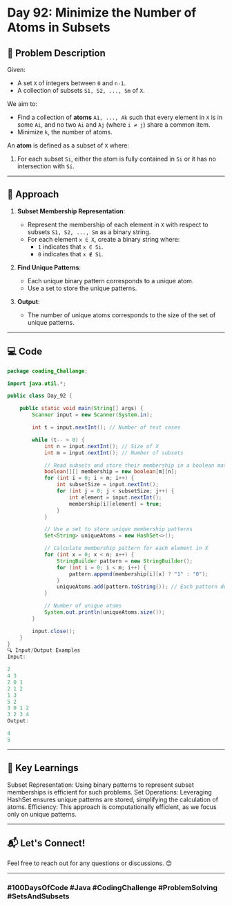 # Day 92: Minimize the Number of Atoms in Subsets

## 📝 Problem Description

Given:
- A set `X` of integers between `0` and `n-1`.
- A collection of subsets `S1, S2, ..., Sm` of `X`.

We aim to:
- Find a collection of **atoms** `A1, ..., Ak` such that every element in `X` is in some `Ai`, and no two `Ai` and `Aj` (where `i ≠ j`) share a common item.
- Minimize `k`, the number of atoms.

An **atom** is defined as a subset of `X` where:
1. For each subset `Si`, either the atom is fully contained in `Si` or it has no intersection with `Si`.

---

## 🚀 Approach

1. **Subset Membership Representation**:
   - Represent the membership of each element in `X` with respect to subsets `S1, S2, ..., Sm` as a binary string.
   - For each element `x ∈ X`, create a binary string where:
     - `1` indicates that `x ∈ Si`.
     - `0` indicates that `x ∉ Si`.

2. **Find Unique Patterns**:
   - Each unique binary pattern corresponds to a unique atom.
   - Use a set to store the unique patterns.

3. **Output**:
   - The number of unique atoms corresponds to the size of the set of unique patterns.

---

## 💻 Code

```java
package coading_Challange;

import java.util.*;

public class Day_92 {

    public static void main(String[] args) {
        Scanner input = new Scanner(System.in);

        int t = input.nextInt(); // Number of test cases

        while (t-- > 0) {
            int n = input.nextInt(); // Size of X
            int m = input.nextInt(); // Number of subsets

            // Read subsets and store their membership in a boolean matrix
            boolean[][] membership = new boolean[m][n];
            for (int i = 0; i < m; i++) {
                int subsetSize = input.nextInt();
                for (int j = 0; j < subsetSize; j++) {
                    int element = input.nextInt();
                    membership[i][element] = true;
                }
            }

            // Use a set to store unique membership patterns
            Set<String> uniqueAtoms = new HashSet<>();

            // Calculate membership pattern for each element in X
            for (int x = 0; x < n; x++) {
                StringBuilder pattern = new StringBuilder();
                for (int i = 0; i < m; i++) {
                    pattern.append(membership[i][x] ? "1" : "0");
                }
                uniqueAtoms.add(pattern.toString()); // Each pattern defines an atom
            }

            // Number of unique atoms
            System.out.println(uniqueAtoms.size());
        }

        input.close();
    }
}
🔍 Input/Output Examples
Input:

2
4 3
2 0 1
2 1 2
1 3
5 2
3 0 1 2
3 2 3 4
Output:

4
5
```
---
## 🧠 Key Learnings
Subset Representation: Using binary patterns to represent subset memberships is efficient for such problems.
Set Operations: Leveraging HashSet ensures unique patterns are stored, simplifying the calculation of atoms.
Efficiency: This approach is computationally efficient, as we focus only on unique patterns.

---
## 📬 Let's Connect!
Feel free to reach out for any questions or discussions. 😊

---
### #100DaysOfCode #Java #CodingChallenge #ProblemSolving #SetsAndSubsets
